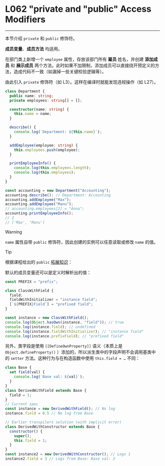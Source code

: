 # L062 "private and "public" Access Modifiers
---

本节介绍 `private` 和 `public` 修饰符。

**成员变量**、**成员方法** 均适用。

在部门类上新增一个 `employee` 属性，存放该部门所有 **雇员** 姓名，并创建 **添加成员** 和 **展示成员** 两个方法。此时如果不加限制，添加成员可以直接绕开预定义的方法，造成代码不一致（如漏掉一些关键校验逻辑等）。

由此引入 `private` 修饰符（如 L3）。这样在编译时就能发现违规操作（如 L27）。

```ts
class Department {
  public name: string;
  private employees: string[] = [];

  constructor(name: string) {
    this.name = name;
  }

  describe() {
    console.log(`Department: ${this.name}`);
  }

  addEmployee(employee: string) {
    this.employees.push(employee);
  }

  printEmployeeInfo() {
    console.log(this.employees.length);
    console.log(this.employees);
  }
}

const accounting = new Department("Accounting");
accounting.describe(); // Department: Accounting
accounting.addEmployee("Max");
accounting.addEmployee("Manu");
// accounting.employees[2] = "Anna";
accounting.printEmployeeInfo();
// 2
// ['Max', 'Manu']
```



> [!warning]
>
> `name` 属性自带 `public` 修饰符，因此创建的实例可以任意读取或修改 `name` 的值。



> [!TIp]
>
> 根据课程给出的 `public` [拓展知识](https://developer.mozilla.org/en-US/docs/Web/JavaScript/Reference/Classes/Public_class_fields)：
>
> 默认的成员变量还可以是定义时解析出的值：
>
> ```js
> const PREFIX = "prefix";
> 
> class ClassWithField {
>   field;
>   fieldWithInitializer = "instance field";
>   [`${PREFIX}Field`] = "prefixed field";
> }
> 
> const instance = new ClassWithField();
> console.log(Object.hasOwn(instance, "field")); // true
> console.log(instance.field); // undefined
> console.log(instance.fieldWithInitializer); // "instance field"
> console.log(instance.prefixField); // "prefixed field"
> ```
>
> 
>
> 另外，类字段是使用 `[[DefineOwnProperty]]` 语义（本质上是 `Object.defineProperty()` ）添加的，所以派生类中的字段声明不会调用基类中的 `setter` 方法。这种行为与在构造函数中使用 `this.field = …` 不同：
>
> ```js
> class Base {
>   set field(val) {
>     console.log(`Base val: ${val}`);
>   }
> }
> class DerivedWithField extends Base {
>   field = 1;
> }
> // Current spec
> const instance = new DerivedWithField(); // No log
> instance.field = 0.5 // No log from Base
> 
> // Earlier transpilers solution (with implicit error)
> class DerivedWithConstructor extends Base {
>   constructor() {
>     super();
>     this.field = 1;
>   }
> }
> const instance2 = new DerivedWithConstructor(); // Logs 1
> instance2.field = 3 // Logs from Base: Base val: 3
> ```
